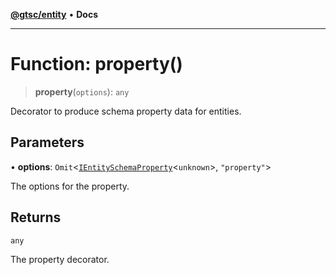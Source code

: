[**@gtsc/entity**](../README.md) • **Docs**

***

# Function: property()

> **property**(`options`): `any`

Decorator to produce schema property data for entities.

## Parameters

• **options**: `Omit`\<[`IEntitySchemaProperty`](../interfaces/IEntitySchemaProperty.md)\<`unknown`\>, `"property"`\>

The options for the property.

## Returns

`any`

The property decorator.
